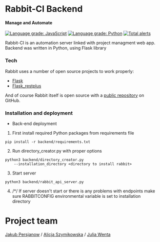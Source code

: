 # Rabbit-CI Backend
#### Manage and Automate

[![Language grade: JavaScript](https://img.shields.io/lgtm/grade/javascript/g/JPersjanow/Rabbit-CI.svg?logo=lgtm&logoWidth=18)](https://lgtm.com/projects/g/JPersjanow/Rabbit-CI/context:javascript) [![Language grade: Python](https://img.shields.io/lgtm/grade/python/g/JPersjanow/Rabbit-CI.svg?logo=lgtm&logoWidth=18)](https://lgtm.com/projects/g/JPersjanow/Rabbit-CI/context:python) [![Total alerts](https://img.shields.io/lgtm/alerts/g/JPersjanow/Rabbit-CI.svg?logo=lgtm&logoWidth=18)](https://lgtm.com/projects/g/JPersjanow/Rabbit-CI/alerts/)

Rabbit-CI is an automation server linked with project managment web app.
Backend was written in Python, using Flask library

### Tech

Rabbit uses a number of open source projects to work properly:

* [Flask](https://flask.palletsprojects.com/en/1.1.x/)
* [Flask_restplus](https://flask-restplus.readthedocs.io/en/stable/)

And of course Rabbit itself is open source with a [public repository](https://github.com/JPersjanow/Rabbit-CI) on GitHub.

### Installation and deployment

* Back-end deployment
1) First install required Python packages from requirements file
```
pip install -r backend/requirements.txt
```
2) Run directory_creator.py with proper options
```
python3 backend/directory_creator.py 
    --installation_directory <directory to install rabbit>
```
3) Start server
```
python3 backend/rabbit_api_server.py
```
4) /*/ If server doesn't start or there is any problems with endpoints make sure RABBITCONFIG environmental variable is set to installation directory

# Project team
[Jakub Persjanow](https://github.com/JPersjanow) / [Alicja Szymikowska](https://github.com/szal03) / [Julia Wenta](https://github.com/juliawenta)

